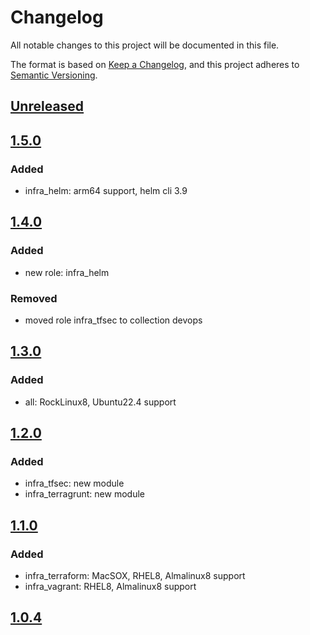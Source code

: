 # Changelog

All notable changes to this project will be documented in this file.

The format is based on [Keep a Changelog](https://keepachangelog.com/en/1.0.0/),
and this project adheres to [Semantic Versioning](https://semver.org/spec/v2.1.0.4html).

## [Unreleased]

## [1.5.0]

### Added

- infra_helm: arm64 support, helm cli 3.9

## [1.4.0]

### Added

- new role: infra_helm

### Removed

- moved role infra_tfsec to collection devops

## [1.3.0]

### Added

- all: RockLinux8, Ubuntu22.4 support

## [1.2.0]

### Added

- infra_tfsec: new module
- infra_terragrunt: new module

## [1.1.0]

### Added

- infra_terraform: MacSOX, RHEL8, Almalinux8 support
- infra_vagrant: RHEL8, Almalinux8 support

## [1.0.4]

[unreleased]: https://github.com/serdigital64/aplatform64/compare/1.5.0...HEAD
[1.5.0]: https://github.com/serdigital64/aplatform64/compare/1.4.0...1.5.0
[1.4.0]: https://github.com/serdigital64/aplatform64/compare/1.3.0...1.4.0
[1.3.0]: https://github.com/serdigital64/aplatform64/compare/1.2.0...1.3.0
[1.2.0]: https://github.com/serdigital64/aplatform64/compare/1.1.0...1.2.0
[1.1.0]: https://github.com/serdigital64/aplatform64/compare/1.0.4...1.1.0
[1.0.4]: https://github.com/serdigital64/aplatform64/releases/tag/1.0.4
